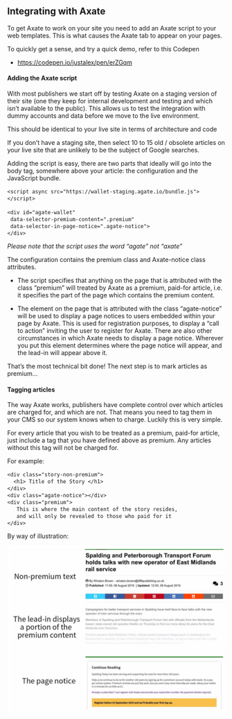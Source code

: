 ## Integrating with Axate

To get Axate to work on your site you need to add an Axate script to your web templates. This is what causes the Axate tab to appear on your pages.

To quickly get a sense, and try a quick demo, refer to this Codepen

* https://codepen.io/justalex/pen/erZGqm

#### Adding the Axate script

With most publishers we start off by testing Axate on a staging version of their site (one they keep for internal development and testing and which isn’t available to the public). This allows us to test the integration with dummy accounts and data before we move to the live environment.

This should be identical to your live site in terms of architecture and code

If you don’t have a staging site, then select 10 to 15 old / obsolete articles on your live site that are unlikely to be the subject of Google searches.

Adding the script is easy, there are two parts that ideally will go into the body tag, somewhere above your article: the configuration and the JavaScript bundle.
```
<script async src="https://wallet-staging.agate.io/bundle.js"></script>

<div id="agate-wallet" 
 data-selector-premium-content=".premium" 
 data-selector-in-page-notice=".agate-notice">
</div>
```
*Please note that the script uses the word “agate” not “axate”*


The configuration contains the premium class and Axate-notice class attributes.

* The script specifies that anything on the page that is attributed with the class “premium” will treated by Axate as a premium, paid-for article, i.e. it specifies the part of the page which contains the premium content.

* The element on the page that is attributed with the class “agate-notice” will be used to display a page notices to users embedded within your page by Axate. This is used for registration purposes, to display a “call to action” inviting the user to register for Axate. There are also other circumstances in which Axate needs to display a page notice. Wherever you put this element determines where the page notice will appear, and the lead-in will appear above it.

That’s the most technical bit done! The next step is to mark articles as premium...

#### Tagging articles

The way Axate works, publishers have complete control over which articles are charged for, and which are not. That means you need to tag them in your CMS so our system knows when to charge. Luckily this is very simple.

For every article that you wish to be treated as a premium, paid-for article, just include a tag that you have defined above as premium. Any articles without this tag will not be charged for.

For example:
```
<div class="story-non-premium">
  <h1> Title of the Story </h1>
</div>
<div class="agate-notice"></div>
<div class="premium"> 
   This is where the main content of the story resides,
   and will only be revealed to those who paid for it 
</div>
```

By way of illustration:

![Image of Axate Page Notice](https://raw.githubusercontent.com/AgateHQ/axate-developer-docs/master/.assets/images/axate-page-notice.png)

